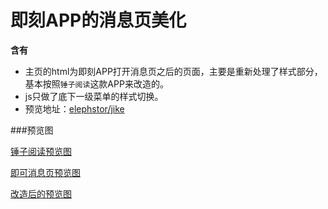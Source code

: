 # 即刻APP的消息页美化

**含有**

- 主页的html为即刻APP打开消息页之后的页面，主要是重新处理了样式部分，基本按照`锤子阅读`这款APP来改造的。
- js只做了底下一级菜单的样式切换。
- 预览地址：[elephstor/jike](http://elephstor.com/code/jike/)

###预览图

[锤子阅读预览图](http://elephstor.com/source/jike/1.png)

[即可消息页预览图](http://elephstor.com/source/jike/2.png)

[改造后的预览图](http://elephstor.com/source/jike/3.png)

